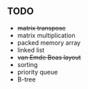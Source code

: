 ## TODO

- ~~matrix transpose~~
- matrix multiplication
- packed memory array
- linked list
- ~~van Emde Boas layout~~
- sorting
- priority queue
- B-tree

